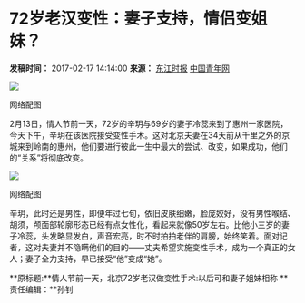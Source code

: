 # 72岁老汉变性：妻子支持，情侣变姐妹？

**发稿时间：** 2017-02-17 14:14:00
**来源：** [东江时报](http://d.youth.cn/sk/201702/t20170217_9132527.htm) [中国青年网](http://www.youth.cn)

![](./W020170217514353124563.jpg)

网络配图

2月13日，情人节前一天，72岁的辛玥与69岁的妻子冷蕊来到了惠州一家医院，今天下午，辛玥在该医院接受变性手术。这对北京夫妻在34天前从千里之外的京城来到岭南的惠州，他们要进行彼此一生中最大的尝试、改变，如果成功，他们的“关系”将彻底改变。

![](./W020170217514356942567.jpg)

网络配图

辛玥，此时还是男性，即便年过七旬，依旧皮肤细嫩，脸庞姣好，没有男性喉结、胡须，颅面部轮廓形态已经有点女性化，看起来就像50岁左右。比他小三岁的妻子冷蕊，头发略显发白，声音宏亮，时不时拍拍老伴的肩膀，始终笑着。面对记者，这对夫妻并不隐瞒他们的目的——丈夫希望实施变性手术，成为一个真正的女人；妻子全力支持，早已接受“他”变成“她”。

**原标题:**情人节前一天，北京72岁老汉做变性手术:以后可和妻子姐妹相称
**责任编辑：**孙钊
